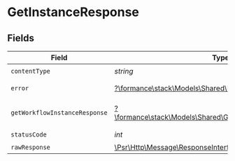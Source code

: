 # GetInstanceResponse


## Fields

| Field                                                                                                            | Type                                                                                                             | Required                                                                                                         | Description                                                                                                      |
| ---------------------------------------------------------------------------------------------------------------- | ---------------------------------------------------------------------------------------------------------------- | ---------------------------------------------------------------------------------------------------------------- | ---------------------------------------------------------------------------------------------------------------- |
| `contentType`                                                                                                    | *string*                                                                                                         | :heavy_check_mark:                                                                                               | N/A                                                                                                              |
| `error`                                                                                                          | [?\formance\stack\Models\Shared\Error](../../models/shared/Error.md)                                             | :heavy_minus_sign:                                                                                               | General error                                                                                                    |
| `getWorkflowInstanceResponse`                                                                                    | [?\formance\stack\Models\Shared\GetWorkflowInstanceResponse](../../models/shared/GetWorkflowInstanceResponse.md) | :heavy_minus_sign:                                                                                               | The workflow instance                                                                                            |
| `statusCode`                                                                                                     | *int*                                                                                                            | :heavy_check_mark:                                                                                               | N/A                                                                                                              |
| `rawResponse`                                                                                                    | [\Psr\Http\Message\ResponseInterface](https://www.php-fig.org/psr/psr-7/#33-psrhttpmessageresponseinterface)     | :heavy_minus_sign:                                                                                               | N/A                                                                                                              |